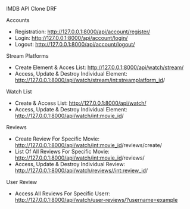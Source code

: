 IMDB API Clone DRF

Accounts
- Registration: http://127.0.0.1:8000/api/account/register/
- Login: http://127.0.0.1:8000/api/account/login/
- Logout: http://127.0.0.1:8000/api/account/logout/

Stream Platforms
- Create Element & Acces List: http://127.0.0.1:8000/api/watch/stream/
- Access, Update & Destroy Individual Element: http://127.0.0.1:8000/api/watch/stream/<int:streamplatform_id>/

Watch List
- Create & Access List: http://127.0.0.1:8000/api/watch/
- Access, Update & Destroy Individual Element: http://127.0.0.1:8000/api/watch/<int:movie_id>/

Reviews
- Create Review For Specific Movie: http://127.0.0.1:8000/api/watch/<int:movie_id>/reviews/create/
- List Of All Reviews For Specific Movie: http://127.0.0.1:8000/api/watch/<int:movie_id>/reviews/
- Access, Update & Destroy Individual Review: http://127.0.0.1:8000/api/watch/reviews//<int:review_id>/

User Review
- Access All Reviews For Specific Userr: http://127.0.0.1:8000/api/watch/user-reviews/?username=example
